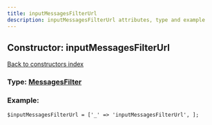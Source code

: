 ```yaml
---
title: inputMessagesFilterUrl
description: inputMessagesFilterUrl attributes, type and example
---
```

## Constructor: inputMessagesFilterUrl  
[Back to constructors index](index.md)






### Type: [MessagesFilter](../types/MessagesFilter.md)


### Example:

```
$inputMessagesFilterUrl = ['_' => 'inputMessagesFilterUrl', ];
```  

